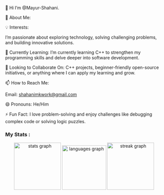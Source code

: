 👋 Hi
    I’m @Mayur-Shahani.

👀 About Me:

💡 Interests:

I’m passionate about exploring technology, solving challenging problems, and building innovative solutions.

🌱 Currently Learning:
I’m currently learning C++ to strengthen my programming skills and delve deeper into software development.

💞️ Looking to Collaborate On:
C++ projects, beginner-friendly open-source initiatives, or anything where I can apply my learning and grow.

📫 How to Reach Me:

Email: shahanimkwork@gmail.com

😄 Pronouns:
He/Him

⚡ Fun Fact:
I love problem-solving and enjoy challenges like debugging complex code or solving logic puzzles.
<h3 align="left">My Stats :</h3>
<div align="center">
  <img src="https://github-readme-stats.vercel.app/api?username=Mayur-Shahani&hide_title=false&hide_rank=false&show_icons=true&include_all_commits=true&count_private=true&disable_animations=false&theme=dracula&locale=en&hide_border=false&order=1" height="150" alt="stats graph"  />
  <img src="https://github-readme-stats.vercel.app/api/top-langs?username=Mayur-Shahani&locale=en&hide_title=false&layout=compact&card_width=320&langs_count=5&theme=dracula&hide_border=false&order=2" height="141" alt="languages graph"  />
   <img src="https://streak-stats.demolab.com?user=Mayur-Shahani&locale=en&mode=daily&theme=dracula&hide_border=false&border_radius=5&order=3" height="150" alt="streak graph"  />
</div>



<!---
Mayur-Shahani/Mayur-Shahani is a ✨ special ✨ repository because its `README.md` (this file) appears on your GitHub profile.
You can click the Preview link to take a look at your changes.
--->
